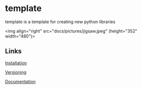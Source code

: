 # template
template is a template for creating new python libraries

<img align="right" src="docs/pictures/jigsaw.jpeg" (height="352" width="480")>


Links
-----
[Installation](docs/md/installation.md)

[Versioning](docs/md/versioning.md)

[Documentation](docs/md/documentation.md)